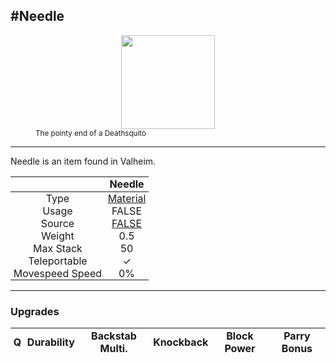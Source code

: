 <meta property="og:title" content="Needle - MoreValheim" /><meta property="og:type" content="website" /><meta property="og:image" content="/assets/needle.png" /><meta property="og:description" content="Needle is an item found in Valheim." /><meta name="theme-color" content="#546D78"><meta name="twitter:card" content="summary_large_image">
#Needle
-------------
<style>img {width:20px;}.tb {width:150px;display: block;margin-left: auto;margin-right: auto;}</style>

<style>.md-typeset table:not([class]) th:not([align]) {min-width:unset!important;}</style>
<style>td{padding:0em 0.3em!important;text-align:center!important;border-left:.05rem solid var(--md-default-fg-color--lightest)}</style>

<style>th{padding:0.1em 0.3em!important;text-align:center!important;font-weight:bold}</style>

<style>pre{text-align:right!important}</style>
<style>table tr td:first-child {border-left: 0;};</style>

<figure><img src="/assets/needle.png" class="tb" /><figcaption><small>The pointy end of a Deathsquito</small></figcaption></figure>

-------------

Needle is an item found in Valheim.

|        | Needle              |
| ----------- | ------------------------------------ |
| Type | [Material](../../types/material)
| Usage | FALSE<br>
| Source | [FALSE](../../items/false)
| Weight | 0.5 |
| Max Stack | 50 |
| Teleportable | ✓
| Movespeed Speed | 0%


-------------

### Upgrades
| Q | Durability | Backstab Multi. | Knockback | Block Power | Parry Bonus
| - | - | - | - | - | - 
